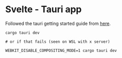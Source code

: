 # Svelte - Tauri app

Followed the tauri getting started guide from [here](https://tauri.app/v1/guides/getting-started/setup/sveltekit/).

```
cargo tauri dev

# or if that fails (seen on WSL with x server)

WEBKIT_DISABLE_COMPOSITING_MODE=1 cargo tauri dev
```
